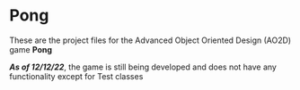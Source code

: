 # Pong

These are the project files for the Advanced Object Oriented Design (AO2D) game **Pong**

***As of 12/12/22***, the game is still being developed and does not have any functionality except for Test classes